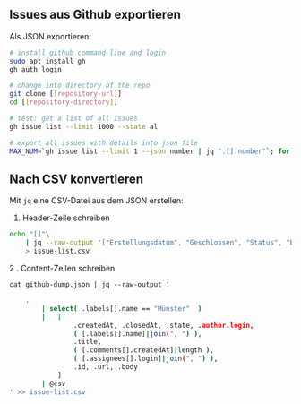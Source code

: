 
## Issues aus Github exportieren
Als JSON exportieren:
```bash
# install github command line and login
sudo apt install gh
gh auth login

# change into directory of the repo
git clone [[repository-url]]
cd [[repository-directory]]

# test: get a list of all issues
gh issue list --limit 1000 --state al

# export all issues with details into json file
MAX_NUM=`gh issue list --limit 1 --json number | jq ".[].number"`; for n in `seq 1 $MAX_NUM`; do gh issue view $n --json assignees,author,body,closed,closedAt,comments,createdAt,id,labels,milestone,number,projectCards,reactionGroups,state,title,updatedAt,url >> github-dump.json; done
```

## Nach CSV konvertieren
Mit `jq` eine CSV-Datei aus dem JSON erstellen:

1. Header-Zeile schreiben
```bash
echo "[]"\
    | jq --raw-output '["Erstellungsdatum", "Geschlossen", "Status", "Ersteller", "Tags", "Titel", "Anz.Kommentare", "Bearbeiter", "ID", "Url", "Beschreibung"] | @csv'\
    > issue-list.csv
```

2 . Content-Zeilen schreiben

`cat github-dump.json | jq --raw-output '`
```bash
    .
        | select( .labels[].name == "Münster"  )
        |   [
                .createdAt, .closedAt, .state, .author.login,
                ( [.labels[].name]|join(", ") ),
                .title,
                ( [.comments[].createdAt]|length ),
                ( [.assignees[].login]|join(", ") ),
                .id, .url, .body
            ]
        | @csv
' >> issue-list.csv
```
